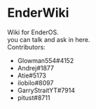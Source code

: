 # EnderWiki
Wiki for EnderOS.\
you can talk and ask in here.\
Contributors:
+ Glowman554#4152
+ Andrej#1877
+ Atie#5173
+ ilobilo#8097
+ GarryStraitYT#7914
+ pitust#8711
